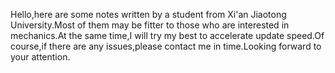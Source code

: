 Hello,here are some notes written by a student from Xi'an Jiaotong University.Most of them may be fitter to those who are interested in mechanics.At the same time,I will try my best to accelerate update speed.Of course,if there are any issues,please contact me in time.Looking forward to your attention.
